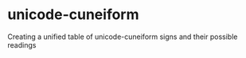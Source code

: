 # unicode-cuneiform
Creating a unified table of unicode-cuneiform signs and their possible readings
